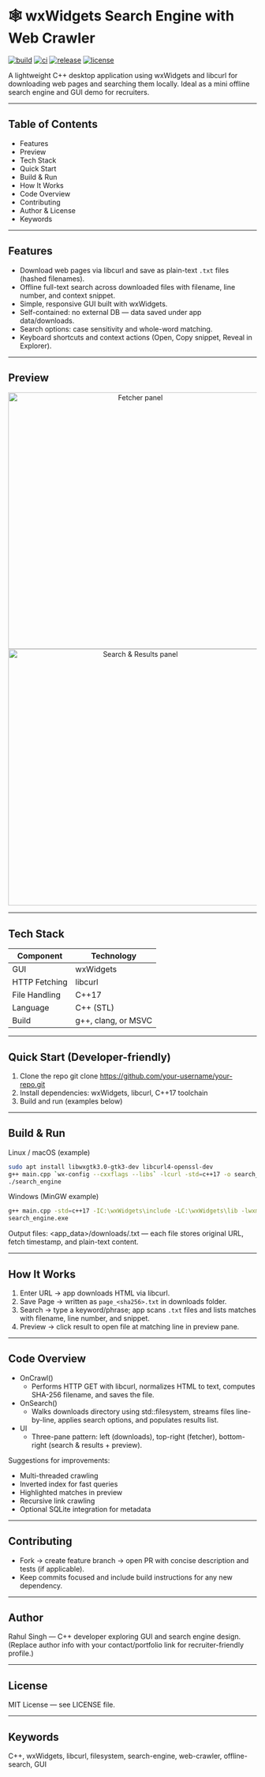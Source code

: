 <p align="center">
    <h1>🕸️ wxWidgets Search Engine with Web Crawler</h1>
    <p>
        <a href="https://github.com/your-username/your-repo"><img alt="build" src="https://img.shields.io/badge/build-passing-brightgreen" /></a>
        <a href="https://github.com/your-username/your-repo/actions"><img alt="ci" src="https://img.shields.io/github/actions/workflow/status/your-username/your-repo/ci.yml?branch=main&label=CI" /></a>
        <a href="https://github.com/your-username/your-repo/releases"><img alt="release" src="https://img.shields.io/github/v/release/your-username/your-repo" /></a>
        <a href="LICENSE"><img alt="license" src="https://img.shields.io/badge/license-MIT-blue" /></a>
    </p>
</p>

A lightweight C++ desktop application using wxWidgets and libcurl for downloading web pages and searching them locally. Ideal as a mini offline search engine and GUI demo for recruiters.

---

## Table of Contents

- Features
- Preview
- Tech Stack
- Quick Start
- Build & Run
- How It Works
- Code Overview
- Contributing
- Author & License
- Keywords

---

## Features

- Download web pages via libcurl and save as plain-text `.txt` files (hashed filenames).
- Offline full-text search across downloaded files with filename, line number, and context snippet.
- Simple, responsive GUI built with wxWidgets.
- Self-contained: no external DB — data saved under app data/downloads.
- Search options: case sensitivity and whole-word matching.
- Keyboard shortcuts and context actions (Open, Copy snippet, Reveal in Explorer).

---

## Preview

<p align="center">
    <img src="assets/ui_fetcher.png" alt="Fetcher panel" width="520" />
    <br />
    <img src="assets/ui_search.png" alt="Search & Results panel" width="520" />
</p>

---

## Tech Stack

| Component      | Technology |
| -------------- | ---------- |
| GUI            | wxWidgets |
| HTTP Fetching  | libcurl |
| File Handling  | C++17 <filesystem> |
| Language       | C++ (STL) |
| Build          | g++, clang, or MSVC |

---

## Quick Start (Developer-friendly)

1. Clone the repo
     git clone https://github.com/your-username/your-repo.git
2. Install dependencies: wxWidgets, libcurl, C++17 toolchain
3. Build and run (examples below)

---

## Build & Run

Linux / macOS (example)
```bash
sudo apt install libwxgtk3.0-gtk3-dev libcurl4-openssl-dev
g++ main.cpp `wx-config --cxxflags --libs` -lcurl -std=c++17 -o search_engine
./search_engine
```

Windows (MinGW example)
```bash
g++ main.cpp -std=c++17 -IC:\wxWidgets\include -LC:\wxWidgets\lib -lwxmsw31u_core -lwxbase31u -lcurl -o search_engine.exe
search_engine.exe
```

Output files: <app_data>/downloads/<sha256>.txt — each file stores original URL, fetch timestamp, and plain-text content.

---

## How It Works

1. Enter URL → app downloads HTML via libcurl.  
2. Save Page → written as `page_<sha256>.txt` in downloads folder.  
3. Search → type a keyword/phrase; app scans `.txt` files and lists matches with filename, line number, and snippet.  
4. Preview → click result to open file at matching line in preview pane.

---

## Code Overview

- OnCrawl()
    - Performs HTTP GET with libcurl, normalizes HTML to text, computes SHA-256 filename, and saves the file.
- OnSearch()
    - Walks downloads directory using std::filesystem, streams files line-by-line, applies search options, and populates results list.
- UI
    - Three-pane pattern: left (downloads), top-right (fetcher), bottom-right (search & results + preview).

Suggestions for improvements:
- Multi-threaded crawling
- Inverted index for fast queries
- Highlighted matches in preview
- Recursive link crawling
- Optional SQLite integration for metadata

---

## Contributing

- Fork → create feature branch → open PR with concise description and tests (if applicable).
- Keep commits focused and include build instructions for any new dependency.

---

## Author

Rahul Singh — C++ developer exploring GUI and search engine design.  
(Replace author info with your contact/portfolio link for recruiter-friendly profile.)

---

## License

MIT License — see LICENSE file.

---

## Keywords

C++, wxWidgets, libcurl, filesystem, search-engine, web-crawler, offline-search, GUI
